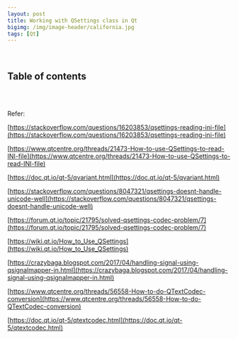 ```yaml
---
layout: post
title: Working with QSettings class in Qt
bigimg: /img/image-header/california.jpg
tags: [Qt]
---
```



<br>

## Table of contents




<br>

## 



Refer:

[https://stackoverflow.com/questions/16203853/qsettings-reading-ini-file](https://stackoverflow.com/questions/16203853/qsettings-reading-ini-file)

[https://www.qtcentre.org/threads/21473-How-to-use-QSettings-to-read-INI-file](https://www.qtcentre.org/threads/21473-How-to-use-QSettings-to-read-INI-file)

[https://doc.qt.io/qt-5/qvariant.html](https://doc.qt.io/qt-5/qvariant.html)

[https://stackoverflow.com/questions/8047321/qsettings-doesnt-handle-unicode-well](https://stackoverflow.com/questions/8047321/qsettings-doesnt-handle-unicode-well)

[https://forum.qt.io/topic/21795/solved-qsettings-codec-problem/7](https://forum.qt.io/topic/21795/solved-qsettings-codec-problem/7)

[https://wiki.qt.io/How_to_Use_QSettings](https://wiki.qt.io/How_to_Use_QSettings)

[https://crazybaga.blogspot.com/2017/04/handling-signal-using-qsignalmapper-in.html](https://crazybaga.blogspot.com/2017/04/handling-signal-using-qsignalmapper-in.html)

[https://www.qtcentre.org/threads/56558-How-to-do-QTextCodec-conversion](https://www.qtcentre.org/threads/56558-How-to-do-QTextCodec-conversion)

[https://doc.qt.io/qt-5/qtextcodec.html](https://doc.qt.io/qt-5/qtextcodec.html)
